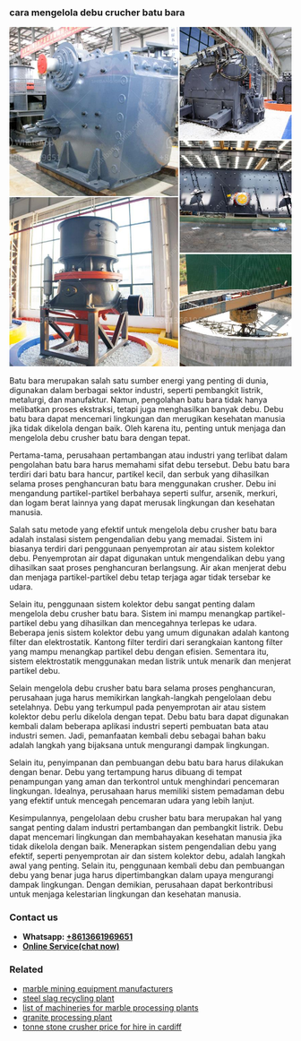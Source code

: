 <h3>cara mengelola debu crucher batu bara</h3><img src='1708332537.jpg' alt=''><p>Batu bara merupakan salah satu sumber energi yang penting di dunia, digunakan dalam berbagai sektor industri, seperti pembangkit listrik, metalurgi, dan manufaktur. Namun, pengolahan batu bara tidak hanya melibatkan proses ekstraksi, tetapi juga menghasilkan banyak debu. Debu batu bara dapat mencemari lingkungan dan merugikan kesehatan manusia jika tidak dikelola dengan baik. Oleh karena itu, penting untuk menjaga dan mengelola debu crusher batu bara dengan tepat.</p><p>Pertama-tama, perusahaan pertambangan atau industri yang terlibat dalam pengolahan batu bara harus memahami sifat debu tersebut. Debu batu bara terdiri dari batu bara hancur, partikel kecil, dan serbuk yang dihasilkan selama proses penghancuran batu bara menggunakan crusher. Debu ini mengandung partikel-partikel berbahaya seperti sulfur, arsenik, merkuri, dan logam berat lainnya yang dapat merusak lingkungan dan kesehatan manusia.</p><p>Salah satu metode yang efektif untuk mengelola debu crusher batu bara adalah instalasi sistem pengendalian debu yang memadai. Sistem ini biasanya terdiri dari penggunaan penyemprotan air atau sistem kolektor debu. Penyemprotan air dapat digunakan untuk mengendalikan debu yang dihasilkan saat proses penghancuran berlangsung. Air akan menjerat debu dan menjaga partikel-partikel debu tetap terjaga agar tidak tersebar ke udara.</p><p>Selain itu, penggunaan sistem kolektor debu sangat penting dalam mengelola debu crusher batu bara. Sistem ini mampu menangkap partikel-partikel debu yang dihasilkan dan mencegahnya terlepas ke udara. Beberapa jenis sistem kolektor debu yang umum digunakan adalah kantong filter dan elektrostatik. Kantong filter terdiri dari serangkaian kantong filter yang mampu menangkap partikel debu dengan efisien. Sementara itu, sistem elektrostatik menggunakan medan listrik untuk menarik dan menjerat partikel debu.</p><p>Selain mengelola debu crusher batu bara selama proses penghancuran, perusahaan juga harus memikirkan langkah-langkah pengelolaan debu setelahnya. Debu yang terkumpul pada penyemprotan air atau sistem kolektor debu perlu dikelola dengan tepat. Debu batu bara dapat digunakan kembali dalam beberapa aplikasi industri seperti pembuatan bata atau industri semen. Jadi, pemanfaatan kembali debu sebagai bahan baku adalah langkah yang bijaksana untuk mengurangi dampak lingkungan.</p><p>Selain itu, penyimpanan dan pembuangan debu batu bara harus dilakukan dengan benar. Debu yang tertampung harus dibuang di tempat penampungan yang aman dan terkontrol untuk menghindari pencemaran lingkungan. Idealnya, perusahaan harus memiliki sistem pemadaman debu yang efektif untuk mencegah pencemaran udara yang lebih lanjut.</p><p>Kesimpulannya, pengelolaan debu crusher batu bara merupakan hal yang sangat penting dalam industri pertambangan dan pembangkit listrik. Debu dapat mencemari lingkungan dan membahayakan kesehatan manusia jika tidak dikelola dengan baik. Menerapkan sistem pengendalian debu yang efektif, seperti penyemprotan air dan sistem kolektor debu, adalah langkah awal yang penting. Selain itu, penggunaan kembali debu dan pembuangan debu yang benar juga harus dipertimbangkan dalam upaya mengurangi dampak lingkungan. Dengan demikian, perusahaan dapat berkontribusi untuk menjaga kelestarian lingkungan dan kesehatan manusia.</p><h3>Contact us</h3><ul><li><strong>Whatsapp:&nbsp;<a href="https://wa.me/8613661969651">+8613661969651</a></strong></li><li><a href="https://swt.shibang-china.com/?git&amp;zhl&amp;cara mengelola debu crucher batu bara"><strong>Online Service(chat now)</strong></a></li></ul><h3>Related</h3><ul><li><a href='marble mining equipment manufacturers.md'>marble mining equipment manufacturers</a></li><li><a href='steel slag recycling plant.md'>steel slag recycling plant</a></li><li><a href='list of machineries for marble processing plants.md'>list of machineries for marble processing plants</a></li><li><a href='granite processing plant.md'>granite processing plant</a></li><li><a href='tonne stone crusher price for hire in cardiff.md'>tonne stone crusher price for hire in cardiff</a></li></ul>
